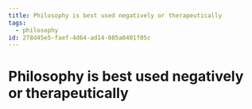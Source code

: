 ```yaml
---
title: Philosophy is best used negatively or therapeutically
tags:
  - philosophy
id: 278d45e5-faef-4d64-ad14-085a0401f05c
---
```


# Philosophy is best used negatively or therapeutically
